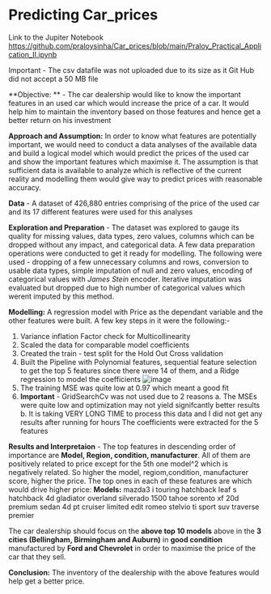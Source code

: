 # Predicting Car_prices 
Link to the Jupiter Notebook https://github.com/praloysinha/Car_prices/blob/main/Praloy_Practical_Application_II.ipynb

Important - The csv datafile was not uploaded due to its size as it Git Hub did not accept a 50 MB file

**Objective: ** - The car dealership would like to know the important features in an used car which would increase the price of a car. It would help him to maintain the inventory based on those features and hence get a better return on his investment

**Approach and Assumption:** In order to know what features are potentially important, we would need to conduct a data analyses of the available data and build a logical model which would predict the prices of the used car and show the important features which maximise it.
The assumption is that sufficient data is available to analyze which is reflective of the current reality and modelling them would give way to predict prices with reasonable accuracy.

**Data** - A dataset of 426,880 entries comprising of the price of the used car and its 17 different features were used for this analyses

**Exploration and Preparation** - The dataset was explored to gauge its quality for missing values, data types, zero values, columns which can be dropped without any impact, and categorical data. A few data preparation operations were conducted to get it ready for modelling.
The following were used - dropping of a few unnecessary columns and rows, conversion to usable data types,  simple imputation of null and zero values, encoding of categorical values with _James Stein_ encoder. Iterative imputation was evaluated but dropped due to high number of categorical values which werent imputed by this method. 

**Modelling:** A regression model with Price as the dependant variable and the other features were built. A few key steps in it were the following:-
1. Variance inflation Factor check for Multicollinearity
2. Scaled the data for comparable model coefficients
3. Created the train - test split for the Hold Out Cross validation
4. Built the Pipeline with Polynomial features, sequential feature selection to get the top 5 features since there were 14 of them, and a Ridge regression to model the coefficients
 ![image](https://github.com/praloysinha/Car_prices/assets/153297109/baaeb1d9-1824-4dfb-b8c7-4b2923325992)
5. The training MSE was quite low at 0.97 which meant a good fit
6. **Important** - GridSearchCv was not used due to 2 reasons
a. The MSEs were quite low and optimization may not yield signifcantly better results
b. It is taking VERY LONG TIME to process this data and I did not get any results after running for hours
The coefficients were extracted for the 5 features

**Results and Interpretaion** - The top features in descending order of importance are **Model, Region, condition, manufacturer**. All of them are positively related to price except for the 5th one model^2 which is negatively related. So higher the model, regiom,condition, manufacturer score, higher the price.
The top ones in each of these features are which would drive higher price: 
**Models:**
mazda3 i touring hatchback
leaf s hatchback 4d
gladiator overland
silverado 1500
tahoe
sorento
xf 20d premium sedan 4d
pt cruiser limited edit
romeo stelvio ti sport suv
traverse premier

 The car dealership should focus on the **above top 10 models** above in the **3 cities (Bellingham, Birmingham and Auburn)** in **good condition** manufactured by **Ford and Chevrolet** in order to maximise the price of the car that they sell. 
 
 **Conclusion:** The inventory of the dealership with the above features would help get a better price. 
